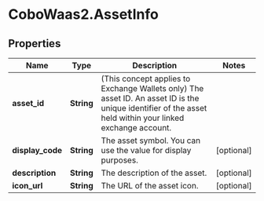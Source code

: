 # CoboWaas2.AssetInfo

## Properties

Name | Type | Description | Notes
------------ | ------------- | ------------- | -------------
**asset_id** | **String** | (This concept applies to Exchange Wallets only) The asset ID. An asset ID is the unique identifier of the asset held within your linked exchange account. | 
**display_code** | **String** | The asset symbol. You can use the value for display purposes. | [optional] 
**description** | **String** | The description of the asset. | [optional] 
**icon_url** | **String** | The URL of the asset icon. | [optional] 


